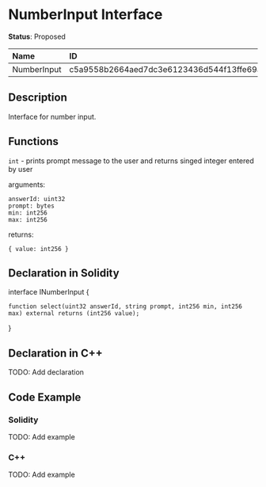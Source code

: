 
# NumberInput Interface

**Status**: Proposed

| Name        | ID                                                                |
| :---------- | :---------------------------------------------------------------- |
| NumberInput | c5a9558b2664aed7dc3e6123436d544f13ffe69ab0e259412f48c6d1c8588401  |


## Description

Interface for number input.

## Functions

`int` - prints prompt message to the user and returns singed integer entered by user

arguments:

	answerId: uint32
    prompt: bytes
	min: int256
	max: int256

returns:

	{ value: int256 }

## Declaration in Solidity

interface INumberInput {

	function select(uint32 answerId, string prompt, int256 min, int256 max) external returns (int256 value);

}

## Declaration in C++

TODO: Add declaration

## Code Example

### Solidity

TODO: Add example

### C++

TODO: Add example
